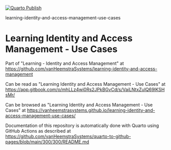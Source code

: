 [![Quarto Publish](https://github.com/vanHeemstraSystems/learning-identity-and-access-management-use-cases/actions/workflows/publish.yml/badge.svg)](https://github.com/vanHeemstraSystems/learning-identity-and-access-management-use-cases/actions/workflows/publish.yml)

learning-identity-and-access-management-use-cases
# Learning Identity and Access Management - Use Cases

Part of "Learning - Identity and Access Management" at https://github.com/vanHeemstraSystems/learning-identity-and-access-management

Can be read as "Learning Identity and Access Management - Use Cases" at https://app.gitbook.com/o/mhLLz4wi0Rs2JPkBGvCd/s/VaiLNtxZulQ69lKSHsMr/

Can be browsed as "Learning Identity and Access Management - Use Cases" at https://vanheemstrasystems.github.io/learning-identity-and-access-management-use-cases/

Documentation of this repository is automatically done with Quarto using GitHub Actions as described at https://github.com/vanHeemstraSystems/quarto-to-github-pages/blob/main/300/300/README.md
